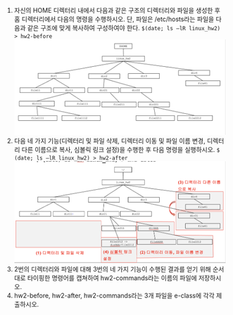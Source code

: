 1. 자신의 HOME 디렉터리 내에서 다음과 같은 구조의 디렉터리와 파일을 생성한 후 홈 디렉터리에서 다음의 명령을 수행하시오.
단, 파일은 /etc/hosts라는 파일을 다음과 같은 구조에 맞게 복사하여 구성하여야 한다. 
`$(date; ls –lR linux_hw2) > hw2-before`
![](./.static/first.png)
2. 다음 네 가지 기능(디렉터리 및 파일 삭제, 디렉터리 이동 및 파일 이름 변경, 디렉터리 다른 이름으로 복사, 심볼릭 링크 설정)을 수행한 후 다음 명령을 실행하시오. 
`$ (date; ls –lR linux_hw2) > hw2-after`
![](./.static/second.png)
3. 2번의 디렉터리와 파일에 대해 3번의 네 가지 기능이 수행된 결과를 얻기 위해 순서대로 타이핑한 명령어를 캡쳐하여 hw2-commands라는 이름의 파일에 저장하시오.
4. hw2-before, hw2-after, hw2-commands라는 3개 파일을 e-class에 각각 제출하시오. 
